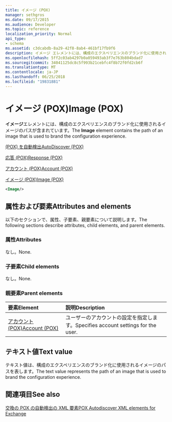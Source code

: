 ```yaml
---
title: イメージ (POX)
manager: sethgros
ms.date: 09/17/2015
ms.audience: Developer
ms.topic: reference
localization_priority: Normal
api_type:
- schema
ms.assetid: c3dcabdb-8a29-42f8-8ab4-461bf17fb9f6
description: イメージ エレメントには、構成のエクスペリエンスのブランド化に使用されるイメージのパスが含まれています。
ms.openlocfilehash: 5ff2c03ab4297b0a059493ab3f7e763b804bdad7
ms.sourcegitcommit: 34041125dc8c5f993b21cebfc4f8b72f0fd2cb6f
ms.translationtype: MT
ms.contentlocale: ja-JP
ms.lasthandoff: 06/25/2018
ms.locfileid: "19831881"
---
```

# <a name="image-pox"></a><span data-ttu-id="8a525-103">イメージ (POX)</span><span class="sxs-lookup"><span data-stu-id="8a525-103">Image (POX)</span></span>

<span data-ttu-id="8a525-104">**イメージ**エレメントには、構成のエクスペリエンスのブランド化に使用されるイメージのパスが含まれています。</span><span class="sxs-lookup"><span data-stu-id="8a525-104">The **Image** element contains the path of an image that is used to brand the configuration experience.</span></span> 
  
[<span data-ttu-id="8a525-105">(POX) を自動検出</span><span class="sxs-lookup"><span data-stu-id="8a525-105">AutoDiscover (POX)</span></span>](autodiscover-pox.md)
  
[<span data-ttu-id="8a525-106">応答 (POX)</span><span class="sxs-lookup"><span data-stu-id="8a525-106">Response (POX)</span></span>](response-pox.md)
  
[<span data-ttu-id="8a525-107">アカウント (POX)</span><span class="sxs-lookup"><span data-stu-id="8a525-107">Account (POX)</span></span>](account-pox.md)
  
[<span data-ttu-id="8a525-108">イメージ (POX)</span><span class="sxs-lookup"><span data-stu-id="8a525-108">Image (POX)</span></span>](image-pox.md)
  
```xml
<Image/>
```

## <a name="attributes-and-elements"></a><span data-ttu-id="8a525-109">属性および要素</span><span class="sxs-lookup"><span data-stu-id="8a525-109">Attributes and elements</span></span>

<span data-ttu-id="8a525-110">以下のセクションで、属性、子要素、親要素について説明します。</span><span class="sxs-lookup"><span data-stu-id="8a525-110">The following sections describe attributes, child elements, and parent elements.</span></span>
  
### <a name="attributes"></a><span data-ttu-id="8a525-111">属性</span><span class="sxs-lookup"><span data-stu-id="8a525-111">Attributes</span></span>

<span data-ttu-id="8a525-112">なし。</span><span class="sxs-lookup"><span data-stu-id="8a525-112">None.</span></span>
  
### <a name="child-elements"></a><span data-ttu-id="8a525-113">子要素</span><span class="sxs-lookup"><span data-stu-id="8a525-113">Child elements</span></span>

<span data-ttu-id="8a525-114">なし。</span><span class="sxs-lookup"><span data-stu-id="8a525-114">None.</span></span>
  
### <a name="parent-elements"></a><span data-ttu-id="8a525-115">親要素</span><span class="sxs-lookup"><span data-stu-id="8a525-115">Parent elements</span></span>

|<span data-ttu-id="8a525-116">**要素**</span><span class="sxs-lookup"><span data-stu-id="8a525-116">**Element**</span></span>|<span data-ttu-id="8a525-117">**説明**</span><span class="sxs-lookup"><span data-stu-id="8a525-117">**Description**</span></span>|
|:-----|:-----|
|[<span data-ttu-id="8a525-118">アカウント (POX)</span><span class="sxs-lookup"><span data-stu-id="8a525-118">Account (POX)</span></span>](account-pox.md) <br/> |<span data-ttu-id="8a525-119">ユーザーのアカウントの設定を指定します。</span><span class="sxs-lookup"><span data-stu-id="8a525-119">Specifies account settings for the user.</span></span>  <br/> |
   
## <a name="text-value"></a><span data-ttu-id="8a525-120">テキスト値</span><span class="sxs-lookup"><span data-stu-id="8a525-120">Text value</span></span>

<span data-ttu-id="8a525-121">テキスト値は、構成のエクスペリエンスのブランド化に使用されるイメージのパスを表します。</span><span class="sxs-lookup"><span data-stu-id="8a525-121">The text value represents the path of an image that is used to brand the configuration experience.</span></span>
  
## <a name="see-also"></a><span data-ttu-id="8a525-122">関連項目</span><span class="sxs-lookup"><span data-stu-id="8a525-122">See also</span></span>



[<span data-ttu-id="8a525-123">交換の POX の自動検出の XML 要素</span><span class="sxs-lookup"><span data-stu-id="8a525-123">POX Autodiscover XML elements for Exchange</span></span>](pox-autodiscover-xml-elements-for-exchange.md)

